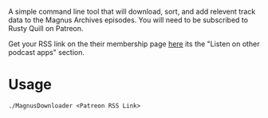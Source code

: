 A simple command line tool that will download, sort, and add relevent track data to the Magnus Archives episodes.
You will need to be subscribed to Rusty Quill on Patreon.

Get your RSS link on the their membership page [here](https://www.patreon.com/rustyquill/membership) its the "Listen on other podcast apps" section.

# Usage
`./MagnusDownloader <Patreon RSS Link>`
